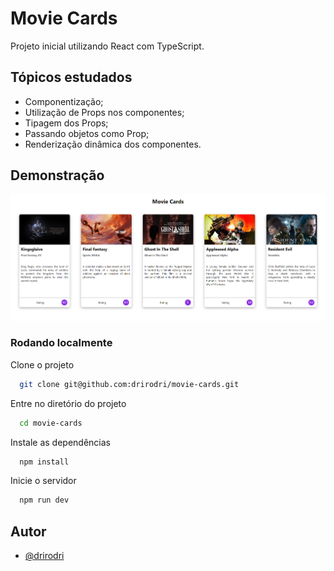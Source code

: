 # Movie Cards

Projeto inicial utilizando React com TypeScript.


## Tópicos estudados
<ul>
<li>Componentização;</li>
<li>Utilização de Props nos componentes;</li>
<li>Tipagem dos Props;</li>
<li>Passando objetos como Prop;</li>
<li>Renderização dinâmica dos componentes.</li>
</ul>

## Demonstração

<img src="https://github.com/drirodri/movie-cards/blob/main/movie-cards-preview.png?raw=true" alt="Movie Cards Preview"/>

### Rodando localmente

Clone o projeto

```bash
  git clone git@github.com:drirodri/movie-cards.git
```

Entre no diretório do projeto

```bash
  cd movie-cards
```

Instale as dependências

```bash
  npm install
```

Inicie o servidor

```bash
  npm run dev
```

## Autor

- [@drirodri](https://www.github.com/drirodri)

